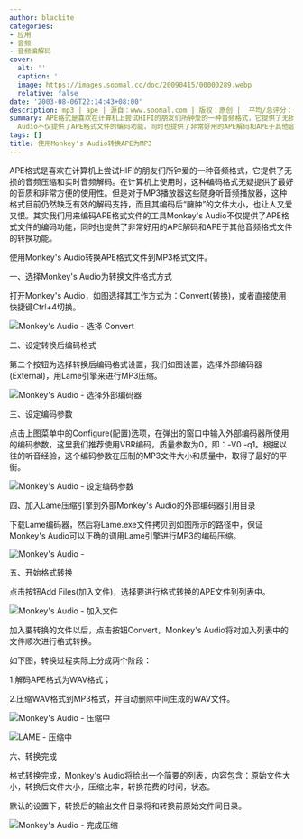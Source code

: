 ```yaml
---
author: blackite
categories:
- 应用
- 音频
- 音频编解码
cover:
  alt: ''
  caption: ''
  image: https://images.soomal.cc/doc/20090415/00000289.webp
  relative: false
date: '2003-08-06T22:14:43+08:00'
description: mp3 | ape | 源自：www.soomal.com | 版权：原创 |  平均/总评分：05.00/5
summary: APE格式是喜欢在计算机上尝试HIFI的朋友们所钟爱的一种音频格式，它提供了无损的音频压缩和实时音频解码。在计算机上使用时，这种编码格式无疑提供了最好的音质和非常方便的使用性。但是对于MP3播放器这些随身听音频播放器，这种格式目前仍然缺乏有效的解码支持，而且其编码后“臃肿”的文件大小，也让人又爱又恨。其实我们用来编码APE格式文件的工具Monkey's
  Audio不仅提供了APE格式文件的编码功能，同时也提供了非常好用的APE解码和APE于其他音频格式文件的转换功能
tags: []
title: 使用Monkey's Audio转换APE为MP3
---
```


APE格式是喜欢在计算机上尝试HIFI的朋友们所钟爱的一种音频格式，它提供了无损的音频压缩和实时音频解码。在计算机上使用时，这种编码格式无疑提供了最好的音质和非常方便的使用性。但是对于MP3播放器这些随身听音频播放器，这种格式目前仍然缺乏有效的解码支持，而且其编码后“臃肿”的文件大小，也让人又爱又恨。其实我们用来编码APE格式文件的工具Monkey's   Audio不仅提供了APE格式文件的编码功能，同时也提供了非常好用的APE解码和APE于其他音频格式文件的转换功能。

使用Monkey's   Audio转换APE格式文件到MP3格式文件。

一、选择Monkey's Audio为转换文件格式方式

打开Monkey's Audio，如图选择其工作方式为：Convert(转换)，或者直接使用快捷键Ctrl+4切换。

![Monkey's Audio - 选择 Convert](https://images.soomal.cc/doc/20090415/00000287.webp)



二、设定转换后编码格式

第二个按钮为选择转换后编码格式设置，我们如图设置，选择外部编码器(External)，用Lame引擎来进行MP3压缩。

![Monkey's Audio - 选择外部编码器](https://images.soomal.cc/doc/20090415/00000288.webp)



三、设定编码参数

点击上图菜单中的Configure(配置)选项，在弹出的窗口中输入外部编码器所使用的编码参数，这里我们推荐使用VBR编码，质量参数为0，即：-V0   -q1。根据以往的听音经验，这个编码参数在压制的MP3文件大小和质量中，取得了最好的平衡。

![Monkey's Audio - 设定编码参数](https://images.soomal.cc/doc/20090415/00000289.webp)



四、加入Lame压缩引擎到外部Monkey's Audio的外部编码器引用目录

下载Lame编码器，然后将Lame.exe文件拷贝到如图所示的路径中，保证Monkey's   Audio可以正确的调用Lame引擎进行MP3的编码压缩。

![Monkey's Audio -](https://images.soomal.cc/doc/20090415/00000290.webp)



五、开始格式转换

点击按钮Add Files(加入文件)，选择要进行格式转换的APE文件到列表中。

![Monkey's Audio - 加入文件](https://images.soomal.cc/doc/20090415/00000291.webp)



加入要转换的文件以后，点击按钮Convert，Monkey's Audio将对加入列表中的文件顺次进行格式转换。

如下图，转换过程实际上分成两个阶段：



1.解码APE格式为WAV格式；

2.压缩WAV格式到MP3格式，并自动删除中间生成的WAV文件。



![Monkey's Audio - 压缩中](https://images.soomal.cc/doc/20090415/00000293.webp)



![LAME - 压缩中](https://images.soomal.cc/doc/20090415/00000292.webp)



六、转换完成

格式转换完成，Monkey's Audio将给出一个简要的列表，内容包含：原始文件大小，转换后文件大小，压缩比率，转换花费的时间，状态。

默认的设置下，转换后的输出文件目录将和转换前原始文件同目录。

![Monkey's Audio - 完成压缩](https://images.soomal.cc/doc/20090415/00000294.webp)